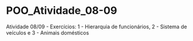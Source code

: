 # POO_Atividade_08-09
Atividade 08/09 - Exercícios: 1 - Hierarquia de funcionários, 2 - Sistema de veículos e 3 - Animais domésticos
